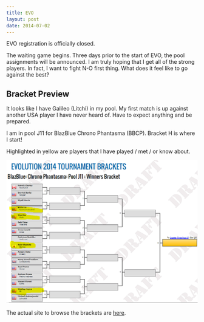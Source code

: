 ```yaml
---
title: EVO 
layout: post
date: 2014-07-02
---
```


EVO registration is officially closed.

The waiting game begins. Three days prior to the start of EVO, the pool
assignments will be announced. I am truly hoping that I get all of the
strong players. In fact, I want to fight N-O first thing. What does it
feel like to go against the best? 

Bracket Preview
---------------

It looks like I have Galileo (Litchi) in my pool. My first match is up against
another USA player I have never heard of. Have to expect anything and be 
prepared.

I am in pool J11 for BlazBlue Chrono Phantasma (BBCP). Bracket H is
where I start!

Highlighted in yellow are players that I have played / met / or know about.

![EVO 2014 BBCP Pool J11](/assets/evo2014_pool_j11.png)

The actual site to browse the brackets are [here][j11].

[j11]: http://evo2014.s3.amazonaws.com/brackets/bbcp_j11.html "BBCP Pool J11"
